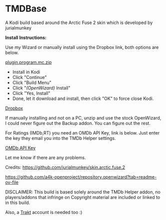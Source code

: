 # TMDBase
A Kodi build based around the Arctic Fuse 2 skin which is developed by jurialmunkey

**Install Instructions:**

Use my Wizard or manually install using the Dropbox link, both options are below.

[plugin.program.mc.zip](https://github.com/Bigmoco/TMDBase/raw/refs/heads/main/plugin.program.mw.zip)

- Install in Kodi
- Click "Continue"
- Click "Build Menu"
- Click "*(OpenWizard)* Install"
- Click "Yes, Install"
- Done, let it download and install, then click "OK" to force close Kodi.

[Dropbox](https://www.dropbox.com/scl/fo/ytfek2e65vpr7kn7cz1uz/AJbrc8y2KmP9m2BnQplOiMI?rlkey=t34o5n1v7g0tu0k3r982ex3db&st=hlvw6f7a&dl=1)

If manually installing and not on a PC, unzip and use the stock OpenWizard, I could never figure out the Backup addon. You can figure out the rest.

For Ratings (IMDb,RT) you need an OMDb API Key, link is below. Just enter the key they email you into the TMDb Helper settings.

[OMDb API Key](https://www.omdbapi.com/apikey.aspx)

Let me know if there are any problems.

Credits:
https://github.com/jurialmunkey/skin.arctic.fuse.2

https://github.com/a4k-openproject/repository.openwizard?tab=readme-ov-file

DISCLAIMER: This build is based solely around the TMDb Helper addon, no players/addons that infringe on Copyright material are included or linked to in this build. 

Also, a [Trakt](https://trakt.tv/auth/join) account is needed too :)
